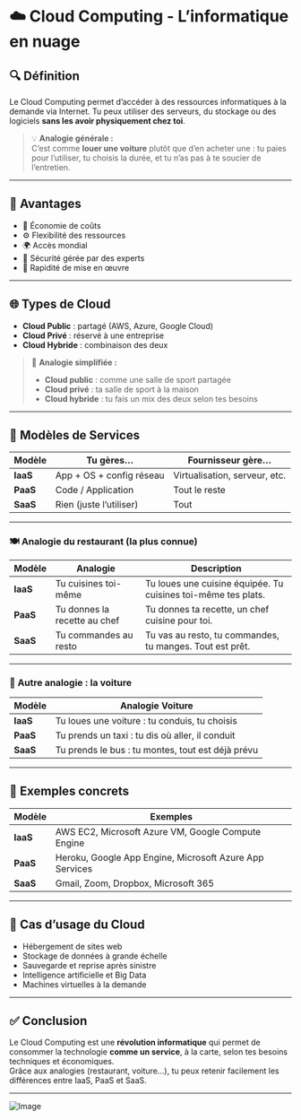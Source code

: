 # ☁️ Cloud Computing - L’informatique en nuage

## 🔍 Définition

Le Cloud Computing permet d’accéder à des ressources informatiques à la demande via Internet. Tu peux utiliser des serveurs, du stockage ou des logiciels **sans les avoir physiquement chez toi**.

> 💡 **Analogie générale :**  
> C’est comme **louer une voiture** plutôt que d’en acheter une : tu paies pour l’utiliser, tu choisis la durée, et tu n’as pas à te soucier de l’entretien.

---

## 🎯 Avantages

- 💸 Économie de coûts
- ⚙️ Flexibilité des ressources
- 🌍 Accès mondial
- 🔐 Sécurité gérée par des experts
- 🚀 Rapidité de mise en œuvre

---

## 🌐 Types de Cloud

- **Cloud Public** : partagé (AWS, Azure, Google Cloud)
- **Cloud Privé** : réservé à une entreprise
- **Cloud Hybride** : combinaison des deux

> 🧠 **Analogie simplifiée :**
> - **Cloud public** : comme une salle de sport partagée
> - **Cloud privé** : ta salle de sport à la maison
> - **Cloud hybride** : tu fais un mix des deux selon tes besoins

---

## 🧱 Modèles de Services

| Modèle   | Tu gères…                  | Fournisseur gère…               |
|----------|----------------------------|----------------------------------|
| **IaaS** | App + OS + config réseau   | Virtualisation, serveur, etc.   |
| **PaaS** | Code / Application         | Tout le reste                   |
| **SaaS** | Rien (juste l’utiliser)    | Tout                            |

---

### 🍽️ **Analogie du restaurant** (la plus connue)

| Modèle   | Analogie                   | Description                                                        |
|----------|----------------------------|--------------------------------------------------------------------|
| **IaaS** | Tu cuisines toi-même       | Tu loues une cuisine équipée. Tu cuisines toi-même tes plats.     |
| **PaaS** | Tu donnes la recette au chef | Tu donnes ta recette, un chef cuisine pour toi.                   |
| **SaaS** | Tu commandes au resto      | Tu vas au resto, tu commandes, tu manges. Tout est prêt.          |

---

### 🚗 **Autre analogie : la voiture**

| Modèle   | Analogie Voiture                                  |
|----------|---------------------------------------------------|
| **IaaS** | Tu loues une voiture : tu conduis, tu choisis     |
| **PaaS** | Tu prends un taxi : tu dis où aller, il conduit   |
| **SaaS** | Tu prends le bus : tu montes, tout est déjà prévu |

---

## 📌 Exemples concrets

| Modèle   | Exemples                                       |
|----------|------------------------------------------------|
| **IaaS** | AWS EC2, Microsoft Azure VM, Google Compute Engine |
| **PaaS** | Heroku, Google App Engine, Microsoft Azure App Services |
| **SaaS** | Gmail, Zoom, Dropbox, Microsoft 365             |

---

## 🧠 Cas d’usage du Cloud

- Hébergement de sites web
- Stockage de données à grande échelle
- Sauvegarde et reprise après sinistre
- Intelligence artificielle et Big Data
- Machines virtuelles à la demande

---

## ✅ Conclusion

Le Cloud Computing est une **révolution informatique** qui permet de consommer la technologie **comme un service**, à la carte, selon tes besoins techniques et économiques.  
Grâce aux analogies (restaurant, voiture…), tu peux retenir facilement les différences entre IaaS, PaaS et SaaS.

---


![Image](https://github.com/user-attachments/assets/f6e84389-0132-474c-9d23-2092afe547cd)
